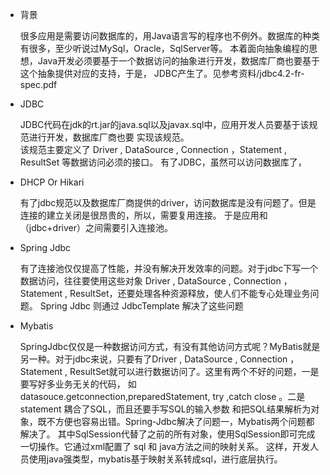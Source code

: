 - 背景  

    很多应用是需要访问数据库的，用Java语言写的程序也不例外。数据库的种类有很多，至少听说过MySql，Oracle，SqlServer等。
    本着面向抽象编程的思想，Java开发必须要基于一个数据访问的抽象进行开发，数据库厂商也要基于这个抽象提供对应的支持，于是，
    JDBC产生了。见参考资料/jdbc4.2-fr-spec.pdf  
    
- JDBC  

    JDBC代码在jdk的rt.jar的java.sql以及javax.sql中，应用开发人员要基于该规范进行开发，数据库厂商也要
    实现该规范。  
    该规范主要定义了 Driver , DataSource , Connection ，Statement , ResultSet 等数据访问必须的接口。
    有了JDBC，虽然可以访问数据库了，
    
- DHCP Or Hikari  

    有了jdbc规范以及数据库厂商提供的driver，访问数据库是没有问题了。但是连接的建立关闭是很昂贵的，所以，需要复用连接。
    于是应用和（jdbc+driver）之间需要引入连接池。
    
- Spring Jdbc

    有了连接池仅仅提高了性能，并没有解决开发效率的问题。对于jdbc下写一个数据访问，往往要使用这些对象 Driver , DataSource , 
    Connection ，Statement , ResultSet，还要处理各种资源释放，使人们不能专心处理业务问题。
    Spring Jdbc 则通过 JdbcTemplate 解决了这些问题
    
- Mybatis  

    SpringJdbc仅仅是一种数据访问方式，有没有其他访问方式呢？MyBatis就是另一种。对于jdbc来说，只要有了Driver , DataSource , 
    Connection ，Statement , ResultSet就可以进行数据访问了。这里有两个不好的问题，一是要写好多业务无关的代码，
    如 datasouce.getconnection,preparedStatement, try ,catch close 。二是 statement 耦合了SQL，而且还要手写SQL的输入参数
    和把SQL结果解析为对象，既不方便也容易出错。Spring-Jdbc解决了问题一，Mybatis两个问题都解决了。
    其中SqlSession代替了之前的所有对象，使用SqlSession即可完成一切操作。它通过xml配置了 sql 和 java方法之间的映射关系。
    这样，开发人员使用java强类型，mybatis基于映射关系转成sql，进行底层执行。 
    

